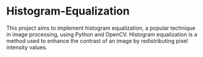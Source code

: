 # Histogram-Equalization
This project aims to implement histogram equalization, a popular technique in image processing, using Python and OpenCV. Histogram equalization is a method used to enhance the contrast of an image by redistributing pixel intensity values.
